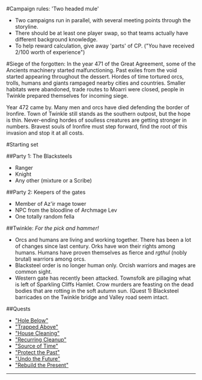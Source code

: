 #Campaign rules: 'Two headed mule'
  * Two campaigns run in parallel, with several meeting points through the
    storyline.
  * There should be at least one player swap, so that teams actually have
    different background knowledge.
  * To help reward calculation, give away 'parts' of CP. ("You have received
   2/100 worth of experience")

#Siege of the forgotten:
  In the year 471 of the Great Agreement, some of the Ancients machinery
  started malfunctioning. Past exiles from the void started appearing
  throughout the dessert. Hordes of time tortured orcs, trolls, humans
  and giants rampaged nearby cities and countries. Smaller habitats
  were abandoned, trade routes to Moarri were closed, people in Twinkle
  prepared themselves for incoming siege.

  Year 472 came by. Many men and orcs have died defending the border of
  Ironfire. Town of Twinkle still stands as the southern outpost, but the
  hope is thin. Never-ending hordes of soulless creatures are getting stronger
  in numbers. Bravest souls of Ironfire must step forward, find the root of
  this invasion and stop it at all costs.

#Starting set

##Party 1: The Blacksteels
  * Ranger
  * Knight
  * Any other (mixture or a Scribe)

##Party 2: Keepers of the gates
  * Member of Az'ir mage tower
  * NPC from the bloodline of Archmage Lev
  * One totally random fella

##Twinkle: *For the pick and hammer!*
  * Orcs and humans are living and working together. There has been a lot of
  changes since last century. Orks have won their rights among humans. Humans
  have proven themselves as fierce and _rgthul_ (nobly brutal) warriors among
  orcs.
  * Blacksteel order is no longer human only. Orcish warriors and mages are
  common sight.
  * Western gate has recently been attacked. Townsfolk are pillaging what is
  left of Sparkling Cliffs Hamlet. Crow murders are feasting on the dead bodies
  that are rotting in the soft autumn sun.
  (Quest 1) Blacksteel barricades on the Twinkle bridge and Valley road seem
  intact.

##Quests
  * ["Hole Below"](./01_Hole_Below.md)
  * ["Trapped Above"](./01_Trapped_Above.md)
  * ["House Cleaning"](./02_House_Cleaning.md)
  * ["Recurring Cleanup"](./02_Recurring_Cleanup.md)
  * ["Source of Time"](./03_Source_of_Time.md)
  * ["Protect the Past"](./90_Protect_the_Past.md)
  * ["Undo the Future"](./91_Undo_the_Future.md)
  * ["Rebuild the Present"](./92_Rebuild_the_Present.md)

---------------------
